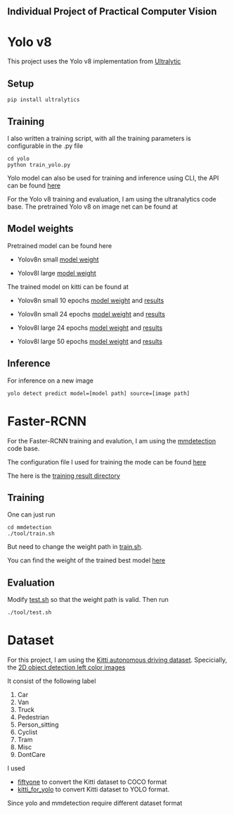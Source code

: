 ## Individual Project of Practical Computer Vision

# Yolo v8
This project uses the Yolo v8 implementation from [Ultralytic](https://docs.ultralytics.com/)
## Setup
```
pip install ultralytics
```
## Training

I also written a training script, with all the training parameters is configurable in the .py file

```
cd yolo
python train_yolo.py
```
Yolo model can also be used for training and inference using CLI, the API can be found [here](https://docs.ultralytics.com/)

For the Yolo v8 training and evaluation, I am using the ultranalytics code base.
The pretrained Yolo v8 on image net can be found at 

## Model weights

Pretrained model can be found here

- Yolov8n small [model weight](./yolo/yolov8n.pt)

- Yolov8l large [model weight](./yolo/yolov8l.pt)

The trained model on kitti can be found at

- Yolov8n small 10 epochs [model weight](./yolo/kitti_10_small/train/weights/best.pt) and [results](./yolo/kitti_10_small/train)

- Yolov8n small 24 epochs [model weight](./yolo/kitti_24_small/train2/weights/best.pt) and [results](./yolo/kitti_24_small/train)

- Yolov8l large 24 epochs [model weight](./yolo/kitti_24_large/train/weights/best.pt) and [results](./yolo/kitti_24_large/train)

- Yolov8l large 50 epochs [model weight](./yolo/kitti_50_large/train/weights/best.pt) and [results](./yolo/kitti_50_large/train)

## Inference

For inference on a new image
```
yolo detect predict model=[model path] source=[image path]
```

# Faster-RCNN

For the Faster-RCNN training and evalution, I am using the [mmdetection](https://github.com/open-mmlab/mmdetection) code base.

The configuration file I used for training the mode can be found [here](./mmdetection/configs/project/faster_rcnn.py)

The here is the [training result directory](./mmdetection/work_dir/faster_rcnn_r50_fpn_2x_coco_kitti_24_epochs)

## Training

One can just run
```
cd mmdetection
./tool/train.sh
```
But need to change the weight path in [train.sh](./mmdetection/tools/train.sh).

You can find the weight of the trained best model [here](./mmdetection/work_dir/faster_rcnn_r50_fpn_2x_coco_kitti_24_epochs/epoch_23.pth)

## Evaluation
Modify [test.sh](./mmdetection/tools/test.sh) so that the weight path is valid. Then run
```
./tool/test.sh
```

# Dataset

For this project, I am using the [Kitti autonomous driving dataset](https://www.cvlibs.net/datasets/kitti/). 
Specicially, the [2D object detection left color images](https://s3.eu-central-1.amazonaws.com/avg-kitti/data_object_image_2.zip) 

It consist of the following label

1. Car
2. Van
3. Truck
4. Pedestrian
5. Person_sitting
6. Cyclist
7. Tram
8. Misc
9. DontCare

I used 

- [fiftyone](https://github.com/voxel51/fiftyone) to convert the Kitti dataset to COCO format
- [kitti_for_yolo](https://github.com/oberger4711/kitti_for_yolo) to convert Kitti dataset to YOLO format.

Since yolo and mmdetection require different dataset format


